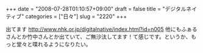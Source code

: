 +++
date = "2008-07-28T01:10:57+09:00"
draft = false
title = "デジタルネイティブ"
categories = ["日々"]
slug = "2220"
+++

出てます
<a href="http://www.nhk.or.jp/digitalnative/index.html?id=n005" target="_blank">http://www.nhk.or.jp/digitalnative/index.html?id=n005</a>
他にもふぁるさんとか竹中さんとか出ていて、ご無沙汰してます！て感じです。というか、もっと堂々と喋れるようになりたい。
